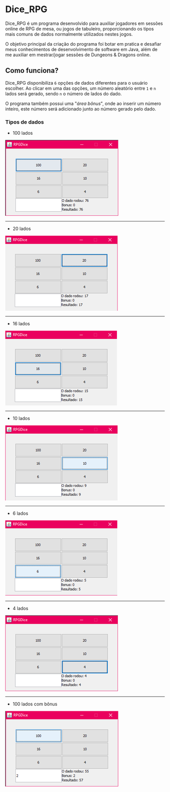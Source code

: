 # Dice_RPG

Dice_RPG é um programa desenvolvido para auxiliar jogadores em sessões online de RPG de mesa, ou jogos de tabuleiro, proporcionando os tipos mais comuns de dados normalmente utilizados nestes jogos.

O objetivo principal da criação do programa foi botar em pratica e desafiar meus conhecimentos de desenvolvimento de software em Java, além de me auxiliar em mestrar/jogar sessões de Dungeons & Dragons online.

## Como funciona?

Dice_RPG disponibiliza ```6``` opções de dados diferentes para o usuário escolher. Ao clicar em uma das opções, um número aleatório entre ```1``` e ```n``` lados será gerado, sendo ```n``` o número de lados do dado.

O programa também possui uma "*área bônus*", onde ao inserir um número inteiro, este número será adicionado junto ao número gerado pelo dado.

### Tipos de dados

- 100 lados

![Dice_RPG 100](https://github.com/burgues0/Dice_RPG/blob/main/screenshots/dice_rpg_100.png)

---

- 20 lados

![Dice_RPG 20](https://github.com/burgues0/Dice_RPG/blob/main/screenshots/dice_rpg_20.png)

---

- 16 lados

![Dice_RPG 16](https://github.com/burgues0/Dice_RPG/blob/main/screenshots/dice_rpg_16.png)

---

- 10 lados

![Dice_RPG 10](https://github.com/burgues0/Dice_RPG/blob/main/screenshots/dice_rpg_10.png)

---

- 6 lados

![Dice_RPG 6](https://github.com/burgues0/Dice_RPG/blob/main/screenshots/dice_rpg_6.png)

---

- 4 lados

![Dice_RPG 4](https://github.com/burgues0/Dice_RPG/blob/main/screenshots/dice_rpg_4.png)

---

- 100 lados com bônus

![Dice_RPG 4](https://github.com/burgues0/Dice_RPG/blob/main/screenshots/dice_rpg_100_bonus.png)
